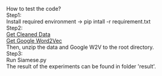 How to test the code?  
Step1:  
Install required environment -> pip intall -r requirement.txt  
Step2:  
[Get Cleaned Data](https://1drv.ms/u/s!Aq8XcGokRpklgYQ3Ik-0mJiA1xbZTw?e=kcUgZi)  
[Get Google Word2Vec](https://1drv.ms/u/s!Aq8XcGokRpklgYBc6Llof2bTL5iKhw?e=YGPofe)  
Then, unzip the data and Google W2V to the root directory.  
Step3:  
Run Siamese.py  
The result of the experiments can be found in folder 'result'.
